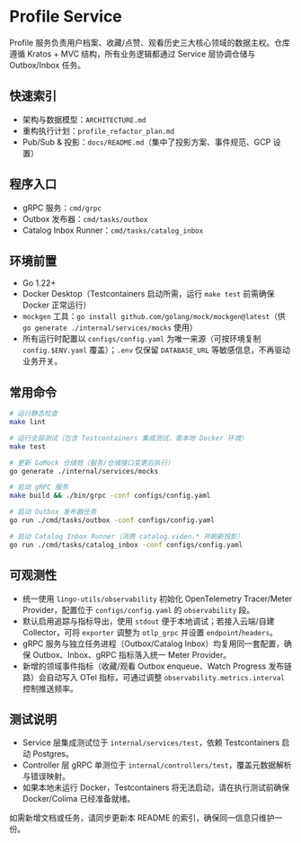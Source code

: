 # Profile Service

Profile 服务负责用户档案、收藏/点赞、观看历史三大核心领域的数据主权。仓库遵循 Kratos + MVC 结构，所有业务逻辑都通过 Service 层协调仓储与 Outbox/Inbox 任务。

## 快速索引
- 架构与数据模型：`ARCHITECTURE.md`
- 重构执行计划：`profile_refactor_plan.md`
- Pub/Sub & 投影：`docs/README.md`（集中了投影方案、事件规范、GCP 设置）

## 程序入口
- gRPC 服务：`cmd/grpc`
- Outbox 发布器：`cmd/tasks/outbox`
- Catalog Inbox Runner：`cmd/tasks/catalog_inbox`

## 环境前置
- Go 1.22+
- Docker Desktop（Testcontainers 启动所需，运行 `make test` 前需确保 Docker 正常运行）
- `mockgen` 工具：`go install github.com/golang/mock/mockgen@latest`（供 `go generate ./internal/services/mocks` 使用）
- 所有运行时配置以 `configs/config.yaml` 为唯一来源（可按环境复制 `config.$ENV.yaml` 覆盖）；`.env` 仅保留 `DATABASE_URL` 等敏感信息，不再驱动业务开关。

## 常用命令
```bash
# 运行静态检查
make lint

# 运行全部测试（包含 Testcontainers 集成测试，需本地 Docker 环境）
make test

# 更新 GoMock 仓储桩（服务/仓储接口变更后执行）
go generate ./internal/services/mocks

# 启动 gRPC 服务
make build && ./bin/grpc -conf configs/config.yaml

# 启动 Outbox 发布器任务
go run ./cmd/tasks/outbox -conf configs/config.yaml

# 启动 Catalog Inbox Runner（消费 catalog.video.* 并刷新投影）
go run ./cmd/tasks/catalog_inbox -conf configs/config.yaml
```

## 可观测性
- 统一使用 `lingo-utils/observability` 初始化 OpenTelemetry Tracer/Meter Provider，配置位于 `configs/config.yaml` 的 `observability` 段。
- 默认启用追踪与指标导出，使用 `stdout` 便于本地调试；若接入云端/自建 Collector，可将 `exporter` 调整为 `otlp_grpc` 并设置 `endpoint`/`headers`。
- gRPC 服务与独立任务进程（Outbox/Catalog Inbox）均复用同一套配置，确保 Outbox、Inbox、gRPC 指标落入统一 Meter Provider。
- 新增的领域事件指标（收藏/观看 Outbox enqueue、Watch Progress 发布链路）会自动写入 OTel 指标，可通过调整 `observability.metrics.interval` 控制推送频率。

## 测试说明
- Service 层集成测试位于 `internal/services/test`，依赖 Testcontainers 启动 Postgres。
- Controller 层 gRPC 单测位于 `internal/controllers/test`，覆盖元数据解析与错误映射。
- 如果本地未运行 Docker，Testcontainers 将无法启动，请在执行测试前确保 Docker/Colima 已经准备就绪。

如需新增文档或任务，请同步更新本 README 的索引，确保同一信息只维护一份。
